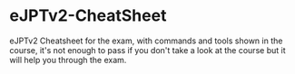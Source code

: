 # eJPTv2-CheatSheet
eJPTv2 Cheatsheet for the exam, with commands and tools shown in the course, it's not enough to pass if you don't take a look at the course but it will help you through the exam.
